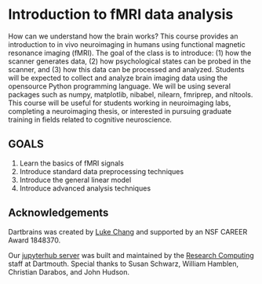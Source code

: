 # Introduction to fMRI data analysis

How can we understand how the brain works? This course provides an introduction to in vivo neuroimaging in humans using functional magnetic resonance imaging (fMRI). The goal of the class is to introduce: (1) how the scanner generates data, (2) how psychological states can be probed in the scanner, and (3) how this data can be processed and analyzed. Students will be expected to collect and analyze brain imaging data using the opensource Python programming language. We will be using several packages such as numpy, matplotlib, nibabel, nilearn, fmriprep, and nltools. This course will be useful for students working in neuroimaging labs, completing a neuroimaging thesis, or interested in pursuing graduate training in fields related to cognitive neuroscience.

## GOALS

 1.	Learn the basics of fMRI signals
 2.	Introduce standard data preprocessing techniques
 3.	Introduce the general linear model
 4.	Introduce advanced analysis techniques

## Acknowledgements

Dartbrains was created by [Luke Chang](http://cosanlab.com/) and supported by an NSF CAREER Award 1848370.

Our [jupyterhub server](https://jupyter.dartmouth.edu) was built and maintained by the [Research Computing](https://rc.dartmouth.edu/) staff at Dartmouth. Special thanks to Susan Schwarz, William Hamblen, Christian Darabos, and John Hudson.
